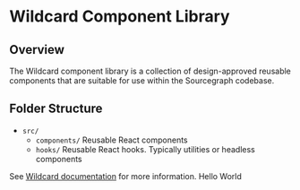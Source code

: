 # Wildcard Component Library

## Overview

The Wildcard component library is a collection of design-approved reusable components that are suitable for use within the Sourcegraph codebase.

## Folder Structure

- `src/`
  - `components/`
    Reusable React components
  - `hooks/`
    Reusable React hooks. Typically utilities or headless components

See [Wildcard documentation](https://sourcegraph.com/docs/dev/background-information/web/wildcard) for more information.
Hello World
